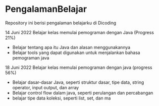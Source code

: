 # PengalamanBelajar
Repository ini berisi pengalaman belajarku di Dicoding

14 Juni 2022
Belajar kelas memulai pemograman dengan Java (Progress 21%)
 * Belajar tentang apa itu Java dan alasan menggunakannya
 * Belajar tools yang dapat digunakan untuk menjalankan bahasa pemograman java

18 Juni 2022
Belajar kelas memulai pemograman dengan java (progress 56%)
* Belajar dasar-dasar Java, seperti struktur dasar, tipe data, string operator, input output, dan array
* Belajar control flow dalam java, seperti perulangan dan percabangan
* belajar tipe data koleksi, seperti list, set, dan ma
